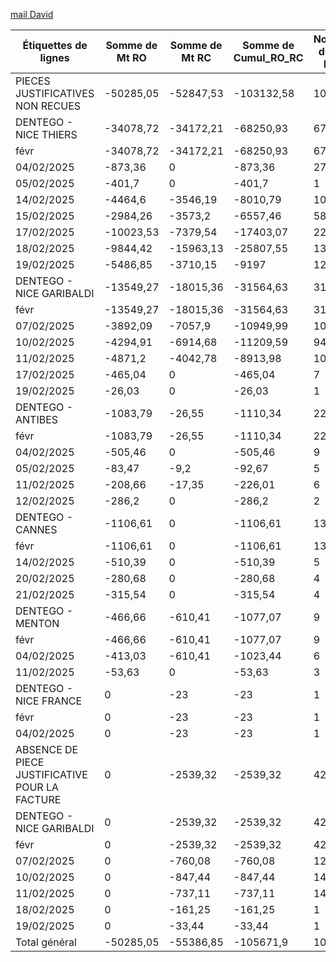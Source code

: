 [mail David]()


| Étiquettes de lignes                           | Somme de Mt RO | Somme de Mt RC | Somme de Cumul_RO_RC | Nombre de No FSE |
| ---------------------------------------------- | -------------- | -------------- | -------------------- | ---------------- |
| PIECES JUSTIFICATIVES NON RECUES               | -50285,05      | -52847,53      | -103132,58           | 1034             |
| DENTEGO - NICE THIERS                          | -34078,72      | -34172,21      | -68250,93            | 677              |
| févr                                           | -34078,72      | -34172,21      | -68250,93            | 677              |
| 04/02/2025                                     | -873,36        | 0              | -873,36              | 27               |
| 05/02/2025                                     | -401,7         | 0              | -401,7               | 1                |
| 14/02/2025                                     | -4464,6        | -3546,19       | -8010,79             | 100              |
| 15/02/2025                                     | -2984,26       | -3573,2        | -6557,46             | 58               |
| 17/02/2025                                     | -10023,53      | -7379,54       | -17403,07            | 228              |
| 18/02/2025                                     | -9844,42       | -15963,13      | -25807,55            | 139              |
| 19/02/2025                                     | -5486,85       | -3710,15       | -9197                | 124              |
| DENTEGO - NICE GARIBALDI                       | -13549,27      | -18015,36      | -31564,63            | 312              |
| févr                                           | -13549,27      | -18015,36      | -31564,63            | 312              |
| 07/02/2025                                     | -3892,09       | -7057,9        | -10949,99            | 103              |
| 10/02/2025                                     | -4294,91       | -6914,68       | -11209,59            | 94               |
| 11/02/2025                                     | -4871,2        | -4042,78       | -8913,98             | 107              |
| 17/02/2025                                     | -465,04        | 0              | -465,04              | 7                |
| 19/02/2025                                     | -26,03         | 0              | -26,03               | 1                |
| DENTEGO - ANTIBES                              | -1083,79       | -26,55         | -1110,34             | 22               |
| févr                                           | -1083,79       | -26,55         | -1110,34             | 22               |
| 04/02/2025                                     | -505,46        | 0              | -505,46              | 9                |
| 05/02/2025                                     | -83,47         | -9,2           | -92,67               | 5                |
| 11/02/2025                                     | -208,66        | -17,35         | -226,01              | 6                |
| 12/02/2025                                     | -286,2         | 0              | -286,2               | 2                |
| DENTEGO - CANNES                               | -1106,61       | 0              | -1106,61             | 13               |
| févr                                           | -1106,61       | 0              | -1106,61             | 13               |
| 14/02/2025                                     | -510,39        | 0              | -510,39              | 5                |
| 20/02/2025                                     | -280,68        | 0              | -280,68              | 4                |
| 21/02/2025                                     | -315,54        | 0              | -315,54              | 4                |
| DENTEGO - MENTON                               | -466,66        | -610,41        | -1077,07             | 9                |
| févr                                           | -466,66        | -610,41        | -1077,07             | 9                |
| 04/02/2025                                     | -413,03        | -610,41        | -1023,44             | 6                |
| 11/02/2025                                     | -53,63         | 0              | -53,63               | 3                |
| DENTEGO - NICE FRANCE                          | 0              | -23            | -23                  | 1                |
| févr                                           | 0              | -23            | -23                  | 1                |
| 04/02/2025                                     | 0              | -23            | -23                  | 1                |
| ABSENCE DE PIECE JUSTIFICATIVE POUR LA FACTURE | 0              | -2539,32       | -2539,32             | 42               |
| DENTEGO - NICE GARIBALDI                       | 0              | -2539,32       | -2539,32             | 42               |
| févr                                           | 0              | -2539,32       | -2539,32             | 42               |
| 07/02/2025                                     | 0              | -760,08        | -760,08              | 12               |
| 10/02/2025                                     | 0              | -847,44        | -847,44              | 14               |
| 11/02/2025                                     | 0              | -737,11        | -737,11              | 14               |
| 18/02/2025                                     | 0              | -161,25        | -161,25              | 1                |
| 19/02/2025                                     | 0              | -33,44         | -33,44               | 1                |
| Total général                                  | -50285,05      | -55386,85      | -105671,9            | 1076             |